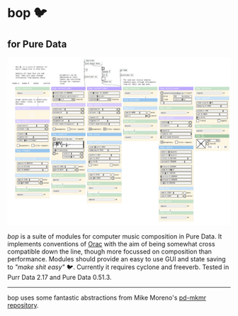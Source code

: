 # bop 🐦
## for Pure Data

![bop.png](bop.png)

*bop* is a suite of modules for computer music composition in Pure Data.  It implements conventions of [Orac](https://github.com/TheTechnobear/Orac) with the aim of being somewhat cross compatible down the line, though more focussed on composition than performance.  Modules should provide an easy to use GUI and state saving to *"make shit easy"* 🐦. Currently it requires cyclone and freeverb.  Tested in Purr Data 2.17 and Pure Data 0.51.3.


---

bop uses some fantastic abstractions from Mike Moreno's [pd-mkmr repository](https://github.com/MikeMorenoDSP/pd-mkmr).


